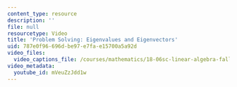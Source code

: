 ```yaml
---
content_type: resource
description: ''
file: null
resourcetype: Video
title: 'Problem Solving: Eigenvalues and Eigenvectors'
uid: 787e0f96-696d-be97-e7fa-e15700a5a92d
video_files:
  video_captions_file: /courses/mathematics/18-06sc-linear-algebra-fall-2011/least-squares-determinants-and-eigenvalues/eigenvalues-and-eigenvectors/problem-solving-eigenvalues-and-eigenvectors/mVeuZzJdd1w.vtt
video_metadata:
  youtube_id: mVeuZzJdd1w
---
```

